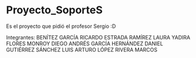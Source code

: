 # Proyecto_SoporteS
Es el proyecto que pidió el profesor Sergio :D

Integrantes:
BENÍTEZ GARCÍA RICARDO
ESTRADA RAMÍREZ LAURA YADIRA
FLORES MONROY DIEGO ANDRÉS
GARCÍA HERNÁNDEZ DANIEL
GUTIÉRREZ SÁNCHEZ LUIS ARTURO
LÓPEZ RIVERA MARCOS
